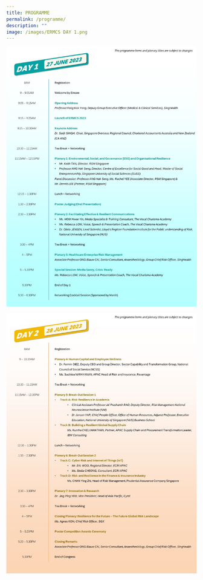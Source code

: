 ```yaml
---
title: PROGRAMME
permalink: /programme/
description: ""
image: /images/ERMCS DAY 1.png
---
```

![](/images/ermcs%202023%20programme%20outline%20(with%20speakers)%20(as%20at%205%20apr)_1.jpg)

![](/images/ermcs%202023%20programme%20outline%20(with%20speakers)%20(as%20at%205%20apr)_2.jpg)